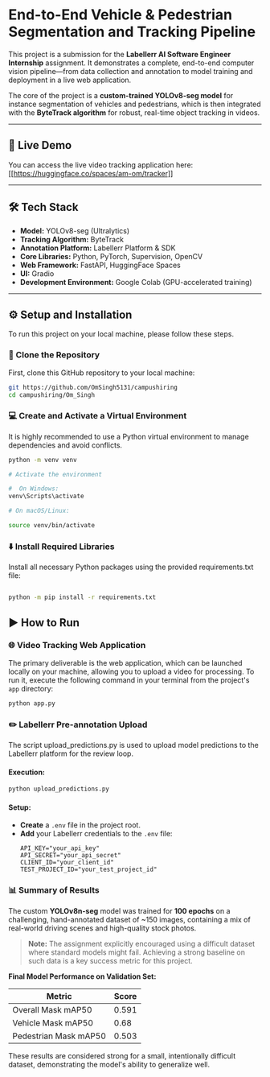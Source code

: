 # End-to-End Vehicle & Pedestrian Segmentation and Tracking Pipeline

This project is a submission for the **Labellerr AI Software Engineer Internship** assignment. It demonstrates a complete, end-to-end computer vision pipeline—from data collection and annotation to model training and deployment in a live web application.

The core of the project is a **custom-trained YOLOv8-seg model** for instance segmentation of vehicles and pedestrians, which is then integrated with the **ByteTrack algorithm** for robust, real-time object tracking in videos.

---

## 🚀 Live Demo

You can access the live video tracking application here:  
[[https://huggingface.co/spaces/am-om/tracker]]

---

## 🛠️ Tech Stack

- **Model:** YOLOv8-seg (Ultralytics)  
- **Tracking Algorithm:** ByteTrack  
- **Annotation Platform:** Labellerr Platform & SDK  
- **Core Libraries:** Python, PyTorch, Supervision, OpenCV  
- **Web Framework:** FastAPI, HuggingFace Spaces
- **UI:** Gradio
- **Development Environment:** Google Colab (GPU-accelerated training)  

---

## ⚙️ Setup and Installation

To run this project on your local machine, please follow these steps.

### 📂  Clone the Repository

First, clone this GitHub repository to your local machine:

```bash
git https://github.com/OmSingh5131/campushiring
cd campushiring/Om_Singh
```


### 💻 Create and Activate a Virtual Environment

It is highly recommended to use a Python virtual environment to manage dependencies and avoid conflicts.

```bash
python -m venv venv

# Activate the environment

#  On Windows:
venv\Scripts\activate

# On macOS/Linux:

source venv/bin/activate
```

### ⬇️ Install Required Libraries
Install all necessary Python packages using the provided requirements.txt file:

```bash

python -m pip install -r requirements.txt
```


## ▶️ How to Run

### 🌐 Video Tracking Web Application

The primary deliverable is the web application, which can be launched locally on your machine, allowing you to upload a video for processing. To run it, execute the following command in your terminal from the project's `app` directory:

```bash
python app.py
```

### ✏️ Labellerr Pre-annotation Upload

The script upload_predictions.py is used to upload model predictions to the Labellerr platform for the review loop.

#### Execution:
```bash
python upload_predictions.py
```

#### Setup:

- **Create** a `.env` file in the project root.  
- **Add** your Labellerr credentials to the `.env` file:  
  ```env
  API_KEY="your_api_key"
  API_SECRET="your_api_secret"
  CLIENT_ID="your_client_id"
  TEST_PROJECT_ID="your_test_project_id"
  ```
  

### 📊 Summary of Results

The custom **YOLOv8n-seg** model was trained for **100 epochs** on a challenging, hand-annotated dataset of ~150 images, containing a mix of real-world driving scenes and high-quality stock photos.

> **Note:** The assignment explicitly encouraged using a difficult dataset where standard models might fail. Achieving a strong baseline on such data is a key success metric for this project.

**Final Model Performance on Validation Set:**

| Metric                  | Score |
|-------------------------|-------|
| Overall Mask mAP50      | 0.591 |
| Vehicle Mask mAP50      | 0.68  |
| Pedestrian Mask mAP50   | 0.503 |

These results are considered strong for a small, intentionally difficult dataset, demonstrating the model's ability to generalize well.


